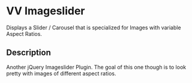 # VV Imageslider

Displays a Slider / Carousel that is specialized for Images with variable Aspect Ratios.

## Description

Another jQuery Imageslider Plugin. The goal of this one though is to look pretty with images of different aspect ratios.
